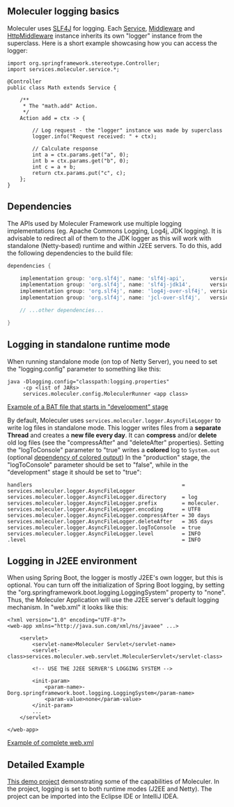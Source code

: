 ## Moleculer logging basics

Moleculer uses [SLF4J](https://www.slf4j.org) for logging.
Each
[Service](services.html#about-moleculer-services),
[Middleware](middlewares.html#about-middlewares) and 
[HttpMiddleware](moleculer-web.html#http-middlewares)
instance inherits its own "logger" instance from the superclass.
Here is a short example showcasing how you can access the logger:

```java{13}
import org.springframework.stereotype.Controller;
import services.moleculer.service.*;

@Controller
public class Math extends Service {

    /**
     * The "math.add" Action.
     */
    Action add = ctx -> {

        // Log request - the "logger" instance was made by superclass
        logger.info("Request received: " + ctx);

        // Calculate response
        int a = ctx.params.get("a", 0);
        int b = ctx.params.get("b", 0);
        int c = a + b;
        return ctx.params.put("c", c);
    };
}
```

## Dependencies

The APIs used by Moleculer Framework use multiple logging implementations (eg. Apache Commons Logging, Log4j, JDK logging).
It is advisable to redirect all of them to the JDK logger as this will work with standalone (Netty-based) runtime and within J2EE servers.
To do this, add the following dependencies to the build file:

```gradle
dependencies {

    implementation group: 'org.slf4j', name: 'slf4j-api',        version: '1.7.30'
    implementation group: 'org.slf4j', name: 'slf4j-jdk14',      version: '1.7.30'
    implementation group: 'org.slf4j', name: 'log4j-over-slf4j', version: '1.7.30'
    implementation group: 'org.slf4j', name: 'jcl-over-slf4j',   version: '1.7.30'

    // ...other dependencies...

}
```

## Logging in standalone runtime mode

When running standalone mode (on top of Netty Server), you need to set the "logging.config" parameter to something like this:

```
java -Dlogging.config="classpath:logging.properties"
     -cp <list of JARs>
     services.moleculer.config.MoleculerRunner <app class>
```

[Example of a BAT file that starts in "development" stage](https://github.com/moleculer-java/moleculer-spring-boot-demo/blob/master/installer/bin/development-start.bat)

By default, Moleculer uses `services.moleculer.logger.AsyncFileLogger` to write log files in standalone mode.
This logger writes files from a **separate Thread** and creates a **new file every day**.
It can **compress** and/or **delete** old log files (see the "compressAfter" and "deleteAfter" properties).
Setting the "logToConsole" parameter to "true" writes a **colored** log to `System.out`
(optional [dependency of colored output](https://mvnrepository.com/artifact/com.diogonunes/JCDP/2.0.3.1))
In the "production" stage, the "logToConsole" parameter should be set to "false",
while in the "development" stage it should be set to "true":

```
handlers                                                = services.moleculer.logger.AsyncFileLogger
services.moleculer.logger.AsyncFileLogger.directory     = log
services.moleculer.logger.AsyncFileLogger.prefix        = moleculer.
services.moleculer.logger.AsyncFileLogger.encoding      = UTF8
services.moleculer.logger.AsyncFileLogger.compressAfter = 30 days
services.moleculer.logger.AsyncFileLogger.deleteAfter   = 365 days
services.moleculer.logger.AsyncFileLogger.logToConsole  = true
services.moleculer.logger.AsyncFileLogger.level         = INFO
.level                                                  = INFO
```

## Logging in J2EE environment

When using Spring Boot, the logger is mostly J2EE's own logger, but this is optional.
You can turn off the initialization of Spring Boot logging,
by setting the "org.springframework.boot.logging.LoggingSystem" property to "none".
Thus, the Moleculer Application will use the J2EE server's default logging mechanism.
In "web.xml" it looks like this:

```xml{11}
<?xml version="1.0" encoding="UTF-8"?>
<web-app xmlns="http://java.sun.com/xml/ns/javaee" ...>
    
    <servlet>
        <servlet-name>Moleculer Servlet</servlet-name>
        <servlet-class>services.moleculer.web.servlet.MoleculerServlet</servlet-class>

        <!-- USE THE J2EE SERVER'S LOGGING SYSTEM -->
                
        <init-param>
            <param-name>-Dorg.springframework.boot.logging.LoggingSystem</param-name>
            <param-value>none</param-value>
        </init-param>
        ...
    </servlet>

</web-app>
```

 [Example of complete web.xml](https://github.com/moleculer-java/moleculer-spring-boot-demo/blob/master/src/main/webapp/WEB-INF/web.xml)

## Detailed Example

[This demo project](https://moleculer-java.github.io/moleculer-spring-boot-demo/)
demonstrating some of the capabilities of Moleculer.
In the project, logging is set to both runtime modes (J2EE and Netty).
The project can be imported into the Eclipse IDE or IntelliJ IDEA.
